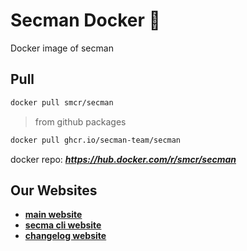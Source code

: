 # Secman Docker 🐳

Docker image of secman

## Pull

```bash
docker pull smcr/secman
```

> from github packages

```bash
docker pull ghcr.io/secman-team/secman
```

docker repo: _**https://hub.docker.com/r/smcr/secman**_

## Our Websites

- [**main website**](https://secman.dev)
- [**secma cli website**](https://cli.secman.dev)
- [**changelog website**](https://changelog.secman.dev)
